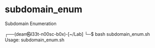 # subdomain_enum
Subdomain Enumeration

┌──(dean㉿l33t-n00sc-b0x)-[~/Lab]
└─$ bash subdomain_enum.sh                                                                                                                                                                 
Usage: subdomain_enum.sh <domain>
